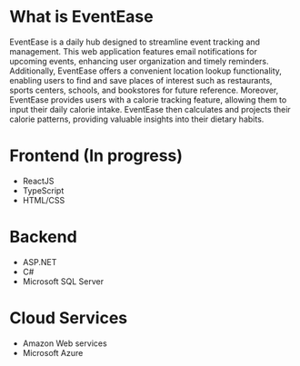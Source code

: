 # What is EventEase

EventEase is a  daily hub designed to streamline event tracking and management. This web application features email notifications for upcoming events, enhancing user organization and timely reminders. Additionally, EventEase offers a convenient location lookup functionality, enabling users to find and save places of interest such as restaurants, sports centers, schools, and bookstores for future reference. Moreover, EventEase provides users with a calorie tracking feature, allowing them to input their daily calorie intake. EventEase then calculates and projects their calorie patterns, providing valuable insights into their dietary habits.

# Frontend (In progress)
- ReactJS
- TypeScript
- HTML/CSS

# Backend
- ASP.NET
- C#
- Microsoft SQL Server

# Cloud Services 
- Amazon Web services
- Microsoft Azure

